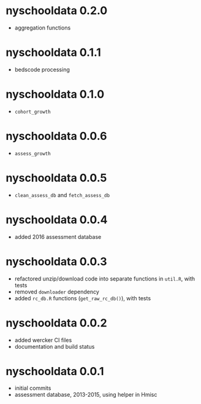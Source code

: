# nyschooldata 0.2.0
* aggregation functions

# nyschooldata 0.1.1
* bedscode processing

# nyschooldata 0.1.0
* `cohort_growth`

# nyschooldata 0.0.6
* `assess_growth`

# nyschooldata 0.0.5
* `clean_assess_db` and `fetch_assess_db`

# nyschooldata 0.0.4
* added 2016 assessment database

# nyschooldata 0.0.3
* refactored unzip/download code into separate functions in `util.R`, with tests
* removed `downloader` dependency
* added `rc_db.R` functions (`get_raw_rc_db()`), with tests

# nyschooldata 0.0.2
* added wercker CI files
* documentation and build status

# nyschooldata 0.0.1
* initial commits
* assessment database, 2013-2015, using helper in Hmisc
